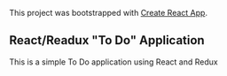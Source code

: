 This project was bootstrapped with [Create React App](https://github.com/facebook/create-react-app).

## React/Readux "To Do" Application

This is a simple To Do application using React and Redux